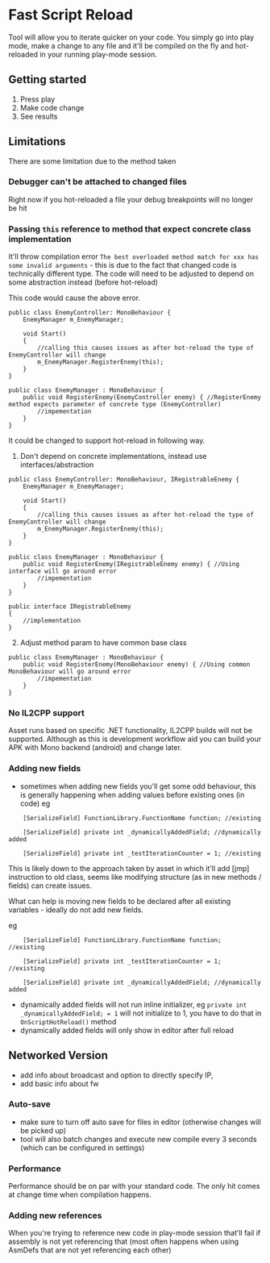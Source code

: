 ﻿# Fast Script Reload

Tool will allow you to iterate quicker on your code. You simply go into play mode, make a change to any file and it'll be 
compiled on the fly and hot-reloaded in your running play-mode session.

## Getting started
1) Press play
2) Make code change
3) See results

## Limitations
There are some limitation due to the method taken

### Debugger can't be attached to changed files
Right now if you hot-reloaded a file your debug breakpoints will no longer be hit

### Passing `this` reference to method that expect concrete class implementation
It'll throw compilation error `The best overloaded method match for xxx has some invalid arguments` - this is due to the fact that changed code is technically different type.
The code will need to be adjusted to depend on some abstraction instead (before hot-reload)

This code would cause the above error.
```
public class EnemyController: MonoBehaviour { 
    EnemyManager m_EnemyManager;

    void Start()
    {
        //calling this causes issues as after hot-reload the type of EnemyController will change
        m_EnemyManager.RegisterEnemy(this);
    }
}

public class EnemyManager : MonoBehaviour {
    public void RegisterEnemy(EnemyController enemy) { //RegisterEnemy method expects parameter of concrete type (EnemyController) 
        //impementation
    }
}
```

It could be changed to support hot-reload in following way.

1) Don't depend on concrete implementations, instead use interfaces/abstraction
```
public class EnemyController: MonoBehaviour, IRegistrableEnemy { 
    EnemyManager m_EnemyManager;

    void Start()
    {
        //calling this causes issues as after hot-reload the type of EnemyController will change
        m_EnemyManager.RegisterEnemy(this);
    }
}

public class EnemyManager : MonoBehaviour {
    public void RegisterEnemy(IRegistrableEnemy enemy) { //Using interface will go around error
        //impementation
    }
}

public interface IRegistrableEnemy
{
    //implementation
}
```

2) Adjust method param to have common base class
```
public class EnemyManager : MonoBehaviour {
    public void RegisterEnemy(MonoBehaviour enemy) { //Using common MonoBehaviour will go around error
        //impementation
    }
}
```
### No IL2CPP support
Asset runs based on specific .NET functionality, IL2CPP builds will not be supported. Although as this is development workflow aid you can build your APK with Mono backend (android) and change later.

### Adding new fields
- sometimes when adding new fields you'll get some odd behaviour, this is generally happening when adding values before existing ones (in code)
eg
```
	[SerializeField] FunctionLibrary.FunctionName function; //existing
	
	[SerializeField] private int _dynamicallyAddedField; //dynamically added

	[SerializeField] private int _testIterationCounter = 1; //existing
```

This is likely down to the approach taken by asset in which it'll add [jmp] instruction to old class, seems like modifying structure (as in 
new methods / fields) can create issues.

What can help is moving new fields to be declared after all existing variables - ideally do not add new fields.

eg
```
	[SerializeField] FunctionLibrary.FunctionName function;  //existing
	
	[SerializeField] private int _testIterationCounter = 1;  //existing
	
    [SerializeField] private int _dynamicallyAddedField; //dynamically added

```

- dynamically added fields will not run inline initializer, eg `private int _dynamicallyAddedField; = 1` will not initialize to 1, you have to do that in `OnScriptHotReload()` method
- dynamically added fields will only show in editor after full reload

## Networked Version
- add info about broadcast and option to directly specify IP,
- add basic info about fw

### Auto-save
- make sure to turn off auto save for files in editor (otherwise changes will be picked up)
- tool will also batch changes and execute new compile every 3 seconds (which can be configured in settings)

### Performance
Performance should be on par with your standard code. The only hit comes at change time when compilation happens.

### Adding new references
When you're trying to reference new code in play-mode session that'll fail if assembly is not yet referencing that (most often happens when using AsmDefs that are not yet referencing each other)